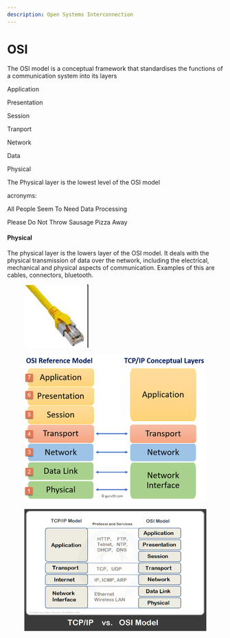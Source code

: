 ```yaml
---
description: Open Systems Interconnection
---
```


# OSI

The OSI model is a conceptual framework that standardises the functions of a communication system into its layers

Application

Presentation

Session

Tranport

Network

Data

Physical



The Physical layer is the lowest level of the OSI model



acronyms:

All People Seem To Need Data Processing

Please Do Not Throw Sausage Pizza Away



#### Physical

The physical layer is the lowers layer of the OSI model. It deals with the physical transmission of data over the network, including the electrical, mechanical and physical aspects of communication. Examples of this are cables, connectors, bluetooth.

<div align="left">

<figure><img src="../../.gitbook/assets/image (26).png" alt=""><figcaption></figcaption></figure>

</div>

<div align="left">

<figure><img src="../../.gitbook/assets/image.png" alt=""><figcaption></figcaption></figure>

</div>

<div align="left">

<figure><img src="../../.gitbook/assets/image (1).png" alt=""><figcaption></figcaption></figure>

</div>
